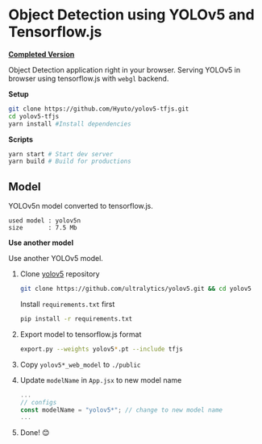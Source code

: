# Object Detection using YOLOv5 and Tensorflow.js

[**Completed Version**](https://hyuto.github.io/showcase/yolov5-tfjs)

Object Detection application right in your browser. Serving YOLOv5 in browser using tensorflow.js
with `webgl` backend.

**Setup**

```bash
git clone https://github.com/Hyuto/yolov5-tfjs.git
cd yolov5-tfjs
yarn install #Install dependencies
```

**Scripts**

```bash
yarn start # Start dev server
yarn build # Build for productions
```

## Model

YOLOv5n model converted to tensorflow.js.

```
used model : yolov5n
size       : 7.5 Mb
```

**Use another model**

Use another YOLOv5 model.

1. Clone [yolov5](https://github.com/ultralytics/yolov5) repository

   ```bash
   git clone https://github.com/ultralytics/yolov5.git && cd yolov5
   ```

   Install `requirements.txt` first

   ```bash
   pip install -r requirements.txt
   ```

2. Export model to tensorflow.js format
   ```bash
   export.py --weights yolov5*.pt --include tfjs
   ```
3. Copy `yolov5*_web_model` to `./public`
4. Update `modelName` in `App.jsx` to new model name
   ```jsx
   ...
   // configs
   const modelName = "yolov5*"; // change to new model name
   ...
   ```
5. Done! 😊
